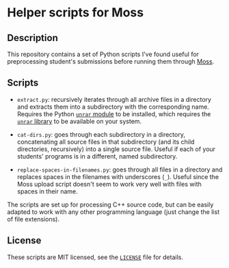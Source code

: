 # Helper scripts for Moss

## Description

This repository contains a set of Python scripts I've found useful for preprocessing student's submissions before running them through [Moss](https://theory.stanford.edu/~aiken/moss/).

## Scripts

- `extract.py`: recursively iterates through all archive files in a directory and extracts them into a subdirectory with the corresponding name.
  Requires the Python [`unrar` module](https://pypi.org/project/unrar/) to be installed, which requires the [`unrar` library](https://packages.ubuntu.com/focal/libs/libunrar5) to be available on your system.

- `cat-dirs.py`: goes through each subdirectory in a directory, concatenating all source files in that subdirectory (and its child directories, recursively) into a single source file.
  Useful if each of your students' programs is in a different, named subdirectory.

- `replace-spaces-in-filenames.py`: goes through all files in a directory and replaces spaces in the filenames with underscores (`_`).
  Useful since the Moss upload script doesn't seem to work very well with files with spaces in their name.

The scripts are set up for processing C++ source code, but can be easily adapted to work with any other programming language (just change the list of file extensions).

## License

These scripts are MIT licensed, see the [`LICENSE`](LICENSE.txt) file for details.
